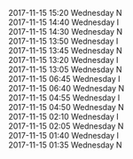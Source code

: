 2017-11-15 15:20 Wednesday  N  
2017-11-15 14:40 Wednesday  I  
2017-11-15 14:30 Wednesday  N  
2017-11-15 13:50 Wednesday  I  
2017-11-15 13:45 Wednesday  N  
2017-11-15 13:20 Wednesday  I  
2017-11-15 13:05 Wednesday  N  
2017-11-15 06:45 Wednesday  I  
2017-11-15 06:40 Wednesday  N  
2017-11-15 04:55 Wednesday  I  
2017-11-15 04:50 Wednesday  N  
2017-11-15 02:10 Wednesday  I  
2017-11-15 02:05 Wednesday  N  
2017-11-15 01:40 Wednesday  I  
2017-11-15 01:35 Wednesday  N  
